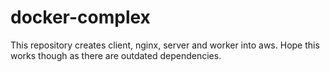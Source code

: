 # docker-complex
This repository creates client, nginx, server and worker into aws. Hope this works though as there are outdated dependencies. 
